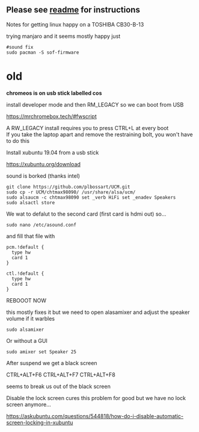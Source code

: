 ## Please see [readme](https://github.com/xriss/toshiba-swanky/blob/master/readme.md) for instructions

Notes for getting linux happy on a TOSHIBA CB30-B-13


trying manjaro and it seems mostly happy just

	#sound fix
	sudo pacman -S sof-firmware



old
===




**chromeos is on usb stick labelled cos**

install developer mode and then RM_LEGACY so we can boot from USB

https://mrchromebox.tech/#fwscript
 
A RW_LEGACY install requires you to press CTRL+L at every boot  
If you take the laptop apart and remove the restraining bolt, you won't have to do this

Install xubuntu 19.04 from a usb stick

https://xubuntu.org/download


sound is borked (thanks intel)

	git clone https://github.com/plbossart/UCM.git
	sudo cp -r UCM/chtmax98090/ /usr/share/alsa/ucm/
	sudo alsaucm -c chtmax98090 set _verb HiFi set _enadev Speakers
	sudo alsactl store

We wat to defalut to the second card (first card is hdmi out) so...

	sudo nano /etc/asound.conf

and fill that file with

	pcm.!default {
	  type hw
	  card 1
	}

	ctl.!default {
	  type hw
	  card 1
	}


REBOOOT NOW

this mostly fixes it but we need to open alasamixer and adjust the speaker volume if it warbles

	sudo alsamixer

Or without a GUI

	sudo amixer set Speaker 25


After suspend we get a black screen

CTRL+ALT+F6
CTRL+ALT+F7
CTRL+ALT+F8

seems to break us out of the black screen

Disable the lock screen cures this problem for good but we have no lock screen anymore...

https://askubuntu.com/questions/544818/how-do-i-disable-automatic-screen-locking-in-xubuntu



